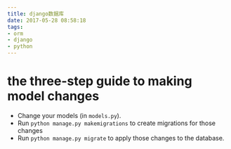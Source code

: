 ```yaml
---
title: django数据库
date: 2017-05-28 08:58:18
tags:
- orm
- django
- python
---
```


# the three-step guide to making model changes

- Change your models (in `models.py`).
- Run `python manage.py makemigrations` to create migrations for those changes
- Run `python manage.py migrate` to apply those changes to the database.
